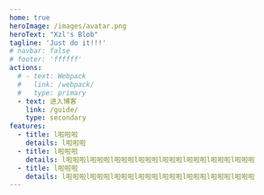 ```yaml
---
home: true
heroImage: /images/avatar.png
heroText: "Xzl's Blob"
tagline: 'Just do it!!!'
# navbar: false
# footer: 'ffffff'
actions:
  # - text: Webpack
  #   link: /webpack/
  #   type: primary
  - text: 进入博客
    link: /guide/
    type: secondary
features:
  - title: l啦啦啦
    details: l啦啦啦
  - title: l啦啦啦
    details: l啦啦啦l啦啦啦l啦啦啦l啦啦啦l啦啦啦l啦啦啦l啦啦啦l啦啦啦
  - title: l啦啦啦
    details: l啦啦啦l啦啦啦l啦啦啦l啦啦啦l啦啦啦l啦啦啦l啦啦啦l啦啦啦
---
```

